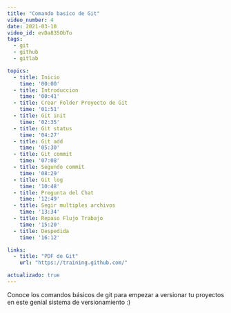 ```yaml
---
title: "Comando basico de Git"
video_number: 4
date: 2021-03-10
video_id: evDa835ObTo
tags:
  - git
  - github
  - gitlab

topics:
  - title: Inicio
    time: '00:00'
  - title: Introduccion
    time: '00:41'
  - title: Crear Folder Proyecto de Git
    time: '01:51'
  - title: Git init
    time: '02:35'
  - title: Git status
    time: '04:27'
  - title: Git add
    time: '05:30'
  - title: Git commit
    time: '07:08'
  - title: Segundo commit
    time: '08:29'
  - title: Git log
    time: '10:48'
  - title: Pregunta del Chat
    time: '12:49'
  - title: Segir multiples archivos
    time: '13:34'
  - title: Repaso Flujo Trabajo
    time: '15:20'
  - title: Despedida
    time: '16:12'

links:
  - title: "PDF de Git"
    url: "https://training.github.com/"

actualizado: true
---
```


Conoce los comandos básicos de git para empezar a versionar tu proyectos en este genial sistema de versionamiento :)
